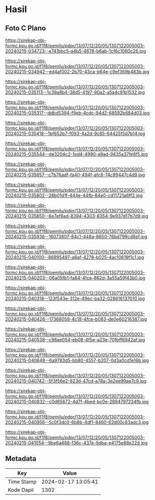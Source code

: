 # Hasil

## Foto C Plano

https://sirekap-obj-formc.kpu.go.id/f1f8/pemilu/pdpr/13/07/12/20/05/1307122005003-20240215-034723--e741bbc5-a4b5-4678-b6ab-1cf6c1060c26.jpg

https://sirekap-obj-formc.kpu.go.id/f1f8/pemilu/pdpr/13/07/12/20/05/1307122005003-20240215-034942--ed4af002-2b70-43ca-b64e-c9ef369b483b.jpg

https://sirekap-obj-formc.kpu.go.id/f1f8/pemilu/pdpr/13/07/12/20/05/1307122005003-20240215-035113--1c39a8b4-38d5-4197-90a2-a5a4c91b1532.jpg

https://sirekap-obj-formc.kpu.go.id/f1f8/pemilu/pdpr/13/07/12/20/05/1307122005003-20240215-035317--ddbd5394-f9eb-4cdc-94d2-68592b684d03.jpg

https://sirekap-obj-formc.kpu.go.id/f1f8/pemilu/pdpr/13/07/12/20/05/1307122005003-20240215-035418--1bf652b7-f093-4a2d-9c85-64425f5d7b14.jpg

https://sirekap-obj-formc.kpu.go.id/f1f8/pemilu/pdpr/13/07/12/20/05/1307122005003-20240215-035544--de3204c2-1ed4-4990-a9ad-9435a37fe8f5.jpg

https://sirekap-obj-formc.kpu.go.id/f1f8/pemilu/pdpr/13/07/12/20/05/1307122005003-20240215-035657--c7b76adf-fa40-494f-afc8-74c99447c4d9.jpg

https://sirekap-obj-formc.kpu.go.id/f1f8/pemilu/pdpr/13/07/12/20/05/1307122005003-20240215-035802--28b01d1f-444e-44fb-84e0-cd11721a6ff2.jpg

https://sirekap-obj-formc.kpu.go.id/f1f8/pemilu/pdpr/13/07/12/20/05/1307122005003-20240215-035850--6e7ef6ad-8394-4303-8354-9e937d17b7d9.jpg

https://sirekap-obj-formc.kpu.go.id/f1f8/pemilu/pdpr/13/07/12/20/05/1307122005003-20240215-035936--16073807-84c1-448a-8650-76bd799cd8ef.jpg

https://sirekap-obj-formc.kpu.go.id/f1f8/pemilu/pdpr/13/07/12/20/05/1307122005003-20240215-040100--86995497-a6af-4278-b025-4ac10619f1c1.jpg

https://sirekap-obj-formc.kpu.go.id/f1f8/pemilu/pdpr/13/07/12/20/05/1307122005003-20240215-040203--06a05fb1-fa64-4fce-862d-3a55a59f43b0.jpg

https://sirekap-obj-formc.kpu.go.id/f1f8/pemilu/pdpr/13/07/12/20/05/1307122005003-20240215-040318--123f543e-312e-49ec-ba32-028616137010.jpg

https://sirekap-obj-formc.kpu.go.id/f1f8/pemilu/pdpr/13/07/12/20/05/1307122005003-20240215-040426--17368058-4c18-4fce-b083-de0e60216387.jpg

https://sirekap-obj-formc.kpu.go.id/f1f8/pemilu/pdpr/13/07/12/20/05/1307122005003-20240215-040538--c98ae054-eb08-4f5e-a23e-70fbff6942af.jpg

https://sirekap-obj-formc.kpu.go.id/f1f8/pemilu/pdpr/13/07/12/20/05/1307122005003-20240215-040648--6a9783d5-bb80-4557-b207-0d3a0cd1e16b.jpg

https://sirekap-obj-formc.kpu.go.id/f1f8/pemilu/pdpr/13/07/12/20/05/1307122005003-20240215-040742--5f3f56e2-823d-47cd-a78a-3e2ee99ae7c9.jpg

https://sirekap-obj-formc.kpu.go.id/f1f8/pemilu/pdpr/13/07/12/20/05/1307122005003-20240215-040832--c0d65672-4d7f-4bed-bc0e-2894797234fb.jpg

https://sirekap-obj-formc.kpu.go.id/f1f8/pemilu/pdpr/13/07/12/20/05/1307122005003-20240215-040956--5c0f3dc0-6b8b-4df1-8460-62d00c83adc3.jpg

https://sirekap-obj-formc.kpu.go.id/f1f8/pemilu/pdpr/13/07/12/20/05/1307122005003-20240215-041054--9be6a488-f36c-437e-9dba-e4175e88e22d.jpg


## Metadata

| Key        | Value               |
| ---------- | ------------------- |
| Time Stamp | 2024-02-17 13:05:41 |
| Kode Dapil | 1302                |



